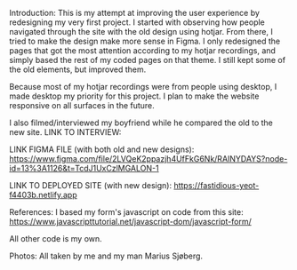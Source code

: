 Introduction:
This is my attempt at improving the user experience by redesigning my very first project.
I started with observing how people navigated through the site with the old design using hotjar.
From there, I tried to make the design make more sense in Figma. I only redesigned the pages that got the most attention according to my hotjar recordings, and simply based the rest of my coded pages on that theme. I still kept some of the old elements, but improved them.

Because most of my hotjar recordings were from people using desktop, I made desktop my priority for this project.
I plan to make the website responsive on all surfaces in the future.

I also filmed/interviewed my boyfriend while he compared the old to the new site.
LINK TO INTERVIEW:

LINK FIGMA FILE (with both old and new designs):
https://www.figma.com/file/2LVQeK2ppazjh4UfFkG6Nk/RAINYDAYS?node-id=13%3A1126&t=TcdJ1UxCzlMGALON-1

LINK TO DEPLOYED SITE (with new design):
https://fastidious-yeot-f4403b.netlify.app

References:
I based my form's javascript on code from this site:
https://www.javascripttutorial.net/javascript-dom/javascript-form/

All other code is my own.

Photos:
All taken by me and my man Marius Sjøberg.
